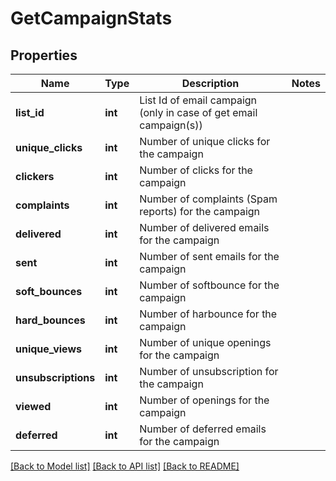# GetCampaignStats

## Properties
Name | Type | Description | Notes
------------ | ------------- | ------------- | -------------
**list_id** | **int** | List Id of email campaign (only in case of get email campaign(s)) | 
**unique_clicks** | **int** | Number of unique clicks for the campaign | 
**clickers** | **int** | Number of clicks for the campaign | 
**complaints** | **int** | Number of complaints (Spam reports) for the campaign | 
**delivered** | **int** | Number of delivered emails for the campaign | 
**sent** | **int** | Number of sent emails for the campaign | 
**soft_bounces** | **int** | Number of softbounce for the campaign | 
**hard_bounces** | **int** | Number of harbounce for the campaign | 
**unique_views** | **int** | Number of unique openings for the campaign | 
**unsubscriptions** | **int** | Number of unsubscription for the campaign | 
**viewed** | **int** | Number of openings for the campaign | 
**deferred** | **int** | Number of deferred emails for the campaign | 

[[Back to Model list]](../README.md#documentation-for-models) [[Back to API list]](../README.md#documentation-for-api-endpoints) [[Back to README]](../README.md)


